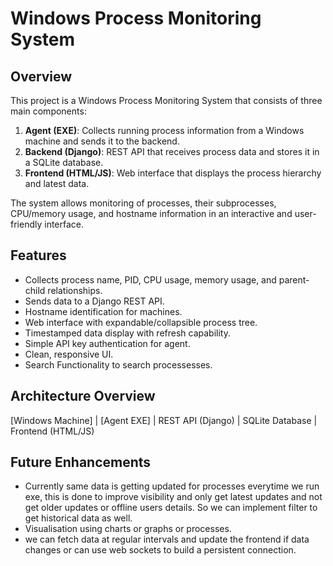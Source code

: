 # Windows Process Monitoring System

## Overview
This project is a Windows Process Monitoring System that consists of three main components:

1. **Agent (EXE)**: Collects running process information from a Windows machine and sends it to the backend.
2. **Backend (Django)**: REST API that receives process data and stores it in a SQLite database.
3. **Frontend (HTML/JS)**: Web interface that displays the process hierarchy and latest data.

The system allows monitoring of processes, their subprocesses, CPU/memory usage, and hostname information in an interactive and user-friendly interface.

## Features

- Collects process name, PID, CPU usage, memory usage, and parent-child relationships.
- Sends data to a Django REST API.
- Hostname identification for machines.
- Web interface with expandable/collapsible process tree.
- Timestamped data display with refresh capability.
- Simple API key authentication for agent.
- Clean, responsive UI.
- Search Functionality to search processesses.

## Architecture Overview

[Windows Machine]
|
[Agent EXE]
|
REST API (Django)
|
SQLite Database
|
Frontend (HTML/JS)

## Future Enhancements
- Currently same data is getting updated for processes everytime we run exe, this is done to improve visibility and only get latest updates and not get older updates or offline users details. So we can implement filter to get historical data as well.
- Visualisation using charts or graphs or processes.
- we can fetch data at regular intervals and update the frontend if data changes or can use web sockets to build a persistent connection.
  
